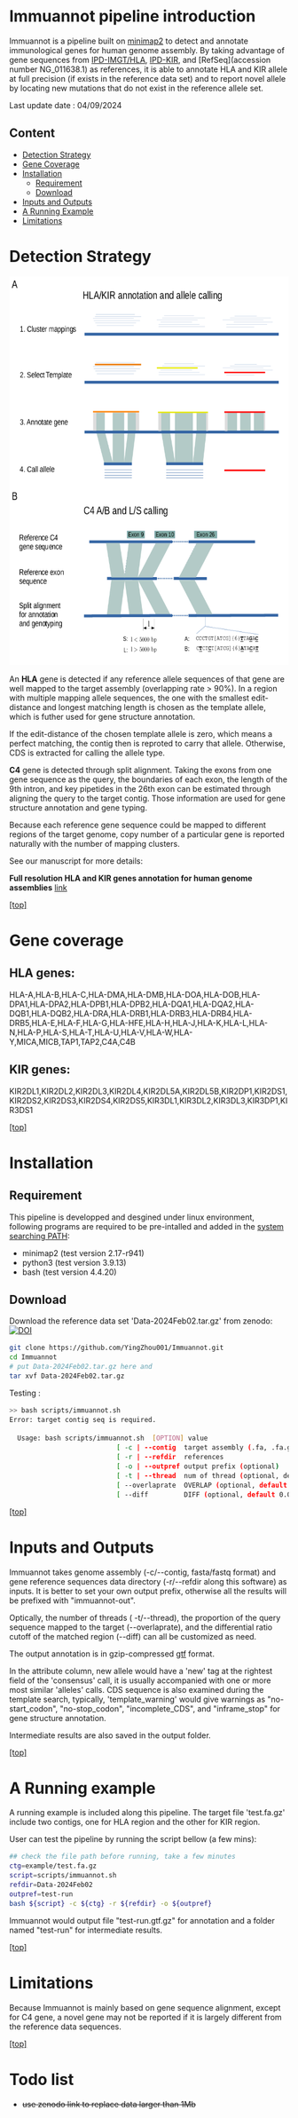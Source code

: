 # Immuannot pipeline introduction

Immuannot is a pipeline built on [minimap2](https://github.com/lh3/minimap2) 
to detect and annotate immunological genes for human genome assembly. 
By taking advantage of gene sequences from 
[IPD-IMGT/HLA](https://www.ebi.ac.uk/ipd/imgt/hla/),
[IPD-KIR](https://www.ebi.ac.uk/ipd/kir/), and
[RefSeq](accession number NG_011638.1)
as references,
it is able to annotate HLA and KIR allele at full precision (if exists in the
reference data set) and to report novel allele by locating new mutations that do not
exist in the reference allele set.

Last update date : 04/09/2024

Content
--------

- [Detection Strategy](#detection-strategy)
- [Gene Coverage](#gene-coverage)
- [Installation](#installation)
    - [Requirement](#requirement)
    - [Download](#download)
- [Inputs and Outputs](#inputs-and-outputs)
- [A Running Example](#a-running-example)
- [Limitations](#limitations)


# Detection Strategy


<img src=figs/pipeline-simple.png width="550" height="700" />

An __HLA__ gene is detected if any reference allele sequences of that gene are well mapped 
to the target assembly (overlapping rate > 90%). 
In a region with multiple mapping allele sequences, the one with the smallest 
edit-distance and longest matching length is chosen as the template allele, 
which is futher used for gene structure annotation.

If the edit-distance of the chosen template allele is zero, which means a perfect
matching, the contig then is reproted to carry that allele. 
Otherwise, CDS is extracted for calling the allele type.

__C4__ gene is detected through split alignment. Taking the exons from
one gene sequence as the query, the boundaries of each exon, 
the length of the 9th intron, and key pipetides in the 26th exon can 
be estimated through aligning the query to the target contig. 
Those information are used for gene structure annotation and gene typing. 

Because each reference gene sequence could be mapped to different regions
of the target genome, copy number of a particular gene 
is reported naturally with the number of mapping clusters.

See our manuscript for more details:

**Full resolution HLA and KIR genes annotation for human genome assemblies** [link](https://www.biorxiv.org/content/10.1101/2024.01.20.576452v1)

[\[top\]](#content)

# Gene coverage

## __HLA__ genes: 

HLA-A,HLA-B,HLA-C,HLA-DMA,HLA-DMB,HLA-DOA,HLA-DOB,HLA-DPA1,HLA-DPA2,HLA-DPB1,HLA-DPB2,HLA-DQA1,HLA-DQA2,HLA-DQB1,HLA-DQB2,HLA-DRA,HLA-DRB1,HLA-DRB3,HLA-DRB4,HLA-DRB5,HLA-E,HLA-F,HLA-G,HLA-HFE,HLA-H,HLA-J,HLA-K,HLA-L,HLA-N,HLA-P,HLA-S,HLA-T,HLA-U,HLA-V,HLA-W,HLA-Y,MICA,MICB,TAP1,TAP2,C4A,C4B

## __KIR__ genes: 

KIR2DL1,KIR2DL2,KIR2DL3,KIR2DL4,KIR2DL5A,KIR2DL5B,KIR2DP1,KIR2DS1,KIR2DS2,KIR2DS3,KIR2DS4,KIR2DS5,KIR3DL1,KIR3DL2,KIR3DL3,KIR3DP1,KIR3DS1

[\[top\]](#content)

# Installation

## Requirement

This pipeline is developped and desgined under linux environment, following
programs are required to be pre-intalled and added in the [system searching PATH](https://linuxize.com/post/how-to-add-directory-to-path-in-linux/):

* minimap2 (test version 2.17-r941)
* python3 (test version 3.9.13)
* bash (test version 4.4.20)

## Download

Download the reference data set 'Data-2024Feb02.tar.gz' from zenodo: [![DOI](https://zenodo.org/badge/DOI/10.5281/zenodo.10948964.svg)](https://doi.org/10.5281/zenodo.10948964)





```bash
git clone https://github.com/YingZhou001/Immuannot.git
cd Immuannot
# put Data-2024Feb02.tar.gz here and 
tar xvf Data-2024Feb02.tar.gz
```

Testing :

```bash
>> bash scripts/immuannot.sh
Error: target contig seq is required.

  Usage: bash scripts/immuannot.sh  [OPTION] value
                           [ -c | --contig  target assembly (.fa, .fa.gz)       ]
                           [ -r | --refdir  references                          ]
                           [ -o | --outpref output prefix (optional)            ]
                           [ -t | --thread  num of thread (optional, default 3) ]
                           [ --overlaprate  OVERLAP (optional, default 0.9)     ]
                           [ --diff         DIFF (optional, default 0.03)       ]
```


[\[top\]](#content)

# Inputs and Outputs

Immuannot takes genome assembly (-c/--contig, fasta/fastq format) and gene reference
sequences data directory (-r/--refdir along this software) as inputs. 
It is better to set your own output prefix, otherwise all the results will be
prefixed with "immuannot-out".

Optically, the number of threads ( -t/--thread), 
the proportion of the query sequence mapped to the target (--overlaprate),
and the differential ratio cutoff of the matched region (--diff) 
can all be customized as need.

The output annotation is in gzip-compressed [gtf](https://useast.ensembl.org/info/website/upload/gff.html) format.

In the attribute column, new allele would have a 'new' tag at the rightest field 
of the 'consensus' call, it is usually accompanied with one or more most similar
'alleles' calls. 
CDS sequence is also examined during the template search, typically, 
'template\_warning' would give warnings as "no-start\_codon", "no-stop\_codon", 
"incomplete\_CDS", and "inframe\_stop" for gene structure annotation.

Intermediate results are also saved in the output folder.

[\[top\]](#content)

# A Running example

A running example is included along this pipeline. 
The target file 'test.fa.gz' include two contigs, one for HLA region 
and the other for KIR region.

User can test the pipeline by running the script bellow (a few mins):

```bash
## check the file path before running, take a few minutes
ctg=example/test.fa.gz
script=scripts/immuannot.sh
refdir=Data-2024Feb02
outpref=test-run
bash ${script} -c ${ctg} -r ${refdir} -o ${outpref}
```

Immuannot would output file "test-run.gtf.gz" for annotation and a folder named
"test-run" for intermediate results.

[\[top\]](#content)

# Limitations

Because Immuannot is mainly based on gene sequence alignment, except for C4 gene, a novel gene may not be reported if it is largely different from the reference data sequences.

[\[top\]](#content)


# Todo list

 * ~~use zenodo link to replace data larger than 1Mb~~

